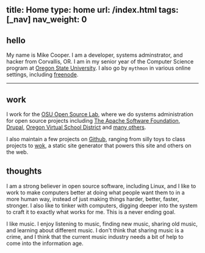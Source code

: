 title: Home
type: home
url: /index.html
tags: [_nav]
nav_weight: 0
---
hello
-----
My name is Mike Cooper. I am a developer, systems adminstrator, and hacker from
Corvallis, OR. I am in my senior year of the Computer Science program at
[Oregon State University][osu]. I also go by `mythmon` in various online
settings, including [freenode][].

[osu]: http://oregonstate.edu
[freenode]: http://freenode.net
---

work
----
I work for the [OSU Open Source Lab][osl], where we do systems administration
for open source projects including [The Apache Software Foundation][asf],
[Drupal][], [Oregon Virtual School District][orvsd] and [many others][oslproj].

I also maintain a few projects on [Github][], ranging from silly toys to class
projects to [wok][], a static site generator that powers this site and others
on the web.

thoughts
--------
I am a strong believer in open source software, including Linux, and I like to
work to make computers better at doing what people want them to in a more human
way, instead of just making things harder, better, faster, stronger. I also
like to tinker with computers, digging deeper into the system to craft it to
exactly what works for me. This is a never ending goal.

I like music. I enjoy listening to music, finding new music, sharing old music,
and learning about different music. I don't think that sharing music is a
crime, and I think that the current music industry needs a bit of help to come
into the information age.

[osl]: http://osuosl.org
[asf]: http://apache.org
[drupal]: http://drupal.org
[orvsd]: http://orvsd.org
[oslproj]: http://osuosl.org/services/hosting/communities
[github]: https://github.com/mythmon
[wok]: https://github.com/mythmon/wok
